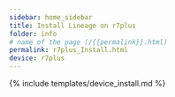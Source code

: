 ```yaml
---
sidebar: home_sidebar
title: Install Lineage on r7plus
folder: info
# name of the page (/{{permalink}}.html)
permalink: r7plus_Install.html
device: r7plus
---
```

{% include templates/device_install.md %}
